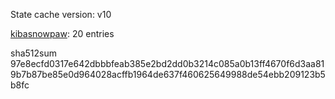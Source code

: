 State cache version: v10

[kibasnowpaw](https://github.com/kibasnowpaw): 20 entries

sha512sum 97e8ecfd0317e642dbbbfeab385e2bd2dd0b3214c085a0b13ff4670f6d3aa819b7b87be85e0d964028acffb1964de637f460625649988de54ebb209123b5b8fc
